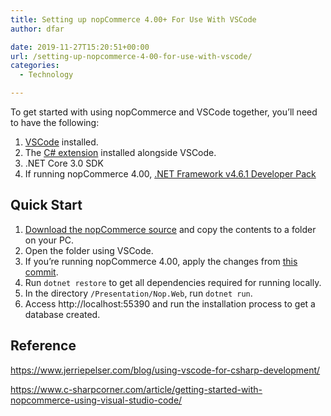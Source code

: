 ```yaml
---
title: Setting up nopCommerce 4.00+ For Use With VSCode
author: dfar

date: 2019-11-27T15:20:51+00:00
url: /setting-up-nopcommerce-4-00-for-use-with-vscode/
categories:
  - Technology

---
```

To get started with using nopCommerce and VSCode together, you&#8217;ll need to have the following:

  1. <a rel="noreferrer noopener" aria-label="VSCode  (opens in a new tab)" href="https://code.visualstudio.com/" target="_blank">VSCode</a> installed.
  2. The [C# extension][1] installed alongside VSCode.
  3. .NET Core 3.0 SDK
  4. If running nopCommerce 4.00, <a rel="noreferrer noopener" href="https://aka.ms/msbuild/developerpacks" target="_blank">.NET Framework v4.6.1 Developer Pack</a> 

## Quick Start

  1. <a rel="noreferrer noopener" aria-label="Download the source (opens in a new tab)" href="https://github.com/nopSolutions/nopCommerce/releases" target="_blank">Download the nopCommerce source</a> and copy the contents to a folder on your PC.
  2. Open the folder using VSCode.
  3. If you&#8217;re running nopCommerce 4.00, apply the changes from <a rel="noreferrer noopener" href="https://github.com/nopSolutions/nopCommerce/tree/c53a37d03558df9afc134dce5d8c6369b6db563e/src/Build" target="_blank">this commit</a>. 
  4. Run `dotnet restore` to get all dependencies required for running locally.
  5. In the directory `/Presentation/Nop.Web`, run `dotnet run`.
  6. Access http://localhost:55390 and run the installation process to get a database created.

## Reference

<https://www.jerriepelser.com/blog/using-vscode-for-csharp-development/>

<https://www.c-sharpcorner.com/article/getting-started-with-nopcommerce-using-visual-studio-code/>

 [1]: https://marketplace.visualstudio.com/items?itemName=ms-vscode.csharp